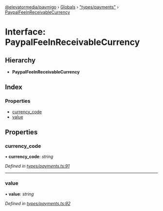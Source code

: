 [@elevatormedia/paymigo](../README.md) › [Globals](../globals.md) › ["types/payments"](../modules/_types_payments_.md) › [PaypalFeeInReceivableCurrency](_types_payments_.paypalfeeinreceivablecurrency.md)

# Interface: PaypalFeeInReceivableCurrency

## Hierarchy

-   **PaypalFeeInReceivableCurrency**

## Index

### Properties

-   [currency_code](_types_payments_.paypalfeeinreceivablecurrency.md#currency_code)
-   [value](_types_payments_.paypalfeeinreceivablecurrency.md#value)

## Properties

### currency_code

• **currency_code**: _string_

_Defined in [types/payments.ts:91](https://github.com/ELEVATORmedia/paymigo/blob/396f1ec/src/types/payments.ts#L91)_

---

### value

• **value**: _string_

_Defined in [types/payments.ts:92](https://github.com/ELEVATORmedia/paymigo/blob/396f1ec/src/types/payments.ts#L92)_
